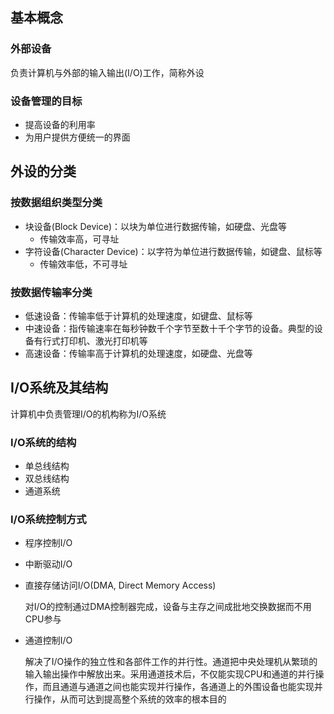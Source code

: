 ## 基本概念

### 外部设备

负责计算机与外部的输入输出(I/O)工作，简称外设

### 设备管理的目标
- 提高设备的利用率
- 为用户提供方便统一的界面

## 外设的分类

### 按数据组织类型分类

- 块设备(Block Device)：以块为单位进行数据传输，如硬盘、光盘等
  - 传输效率高，可寻址
- 字符设备(Character Device)：以字符为单位进行数据传输，如键盘、鼠标等
  - 传输效率低，不可寻址

### 按数据传输率分类

- 低速设备：传输率低于计算机的处理速度，如键盘、鼠标等
- 中速设备：指传输速率在每秒钟数千个字节至数十千个字节的设备。典型的设备有行式打印机、激光打印机等
- 高速设备：传输率高于计算机的处理速度，如硬盘、光盘等

## I/O系统及其结构

计算机中负责管理I/O的机构称为I/O系统

### I/O系统的结构

- 单总线结构
- 双总线结构
- 通道系统

### I/O系统控制方式
- 程序控制I/O
- 中断驱动I/O
- 直接存储访问I/O(DMA, Direct Memory Access)
  
    对I/O的控制通过DMA控制器完成，设备与主存之间成批地交换数据而不用CPU参与

- 通道控制I/O

    解决了I/O操作的独立性和各部件工作的并行性。通道把中央处理机从繁琐的输入输出操作中解放出来。采用通道技术后，不仅能实现CPU和通道的并行操作，而且通道与通道之间也能实现并行操作，各通道上的外围设备也能实现并行操作，从而可达到提高整个系统的效率的根本目的
